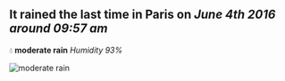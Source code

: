 ## It rained the last time in Paris on *June 4th 2016 around 09:57 am*
💧  **moderate rain** *Humidity 93%*

![moderate rain](http://openweathermap.org/img/w/10d.png)
